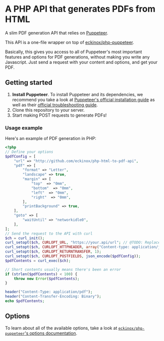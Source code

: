 # A PHP API that generates PDFs from HTML
A slim PDF generation API that relies on [Puppeteer](https://pptr.dev/).

This API is a one-file wrapper on top of [eckinox/php-puppeteer](https://github.com/eckinox/php-puppeteer).

Basically, this gives you access to all of Puppeteer's most important features and options for PDF generations, without making you write any Javascript.
Just send a request with your content and options, and get your PDF.

## Getting started
1. **Install Puppeteer**. To install Puppeteer and its dependencies, we recommend you take a look at [Puppeteer's official installation guide](https://developers.google.com/web/tools/puppeteer/get-started) as well as their [official troubleshooting guide](https://github.com/puppeteer/puppeteer/blob/main/docs/troubleshooting.md).
2. Clone this repository to your server.
3. Start making POST requests to generate PDFs!

### Usage example
Here's an example of PDF generation in PHP:

```php
<?php
// Define your options
$pdfConfig = [
	"url" => "http://github.com/eckinox/php-html-to-pdf-api",
	"pdf" => [
		"format" => "Letter",
		"landscape" => true,
		"margin" => [
			"top"  => "0mm",
			"bottom"  => "0mm",
			"left"  => "0mm",
			"right"  => "0mm",
		],
		"printBackground" => true,
	],
    "goto" => [
        "waitUntil" => "networkidle0",
    ],
];
// Send the request to the API with curl
$ch = curl_init();
curl_setopt($ch, CURLOPT_URL, "https://your.api/url"; // @TODO: Replace this value with the URL of the API on your sever
curl_setopt($ch, CURLOPT_HTTPHEADER, array("Content-type: application/json"));
curl_setopt($ch, CURLOPT_RETURNTRANSFER, 1);
curl_setopt($ch, CURLOPT_POSTFIELDS, json_encode($pdfConfig));
$pdfContents = curl_exec($ch);

// Short contents usually means there's been an error
if (strlen($pdfContents) < 100) {
    throw new Error($pdfContents);
}

header("Content-Type: application/pdf");
header("Content-Transfer-Encoding: Binary");
echo $pdfContents;
```

## Options
To learn about all of the available options, take a look at [`eckinox/php-puppeteer`'s options documentation](https://github.com/eckinox/php-puppeteer#options).
